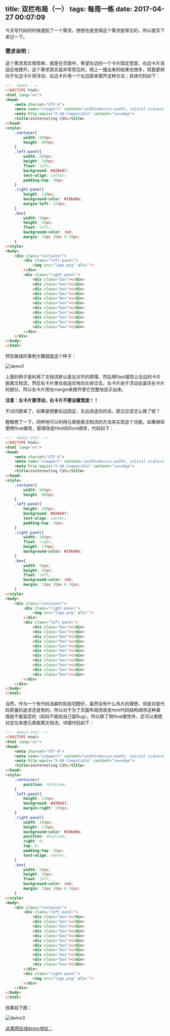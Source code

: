 title: 双栏布局（一）
tags: 每周一练
date: 2017-04-27 00:07:09
---
今天写代码的时候遇到了一个需求，想想也是觉得这个需求挺常见的，所以就写下来记一下。

### 需求说明：

这个需求其实很简单，就是在页面中，希望左边的一个卡片固定宽度，右边卡片自适应地撑开。这个需求其实是非常常见的，网上一搜出来的结果也很多，而我更倾向于左边卡片用浮动，右边卡片用一个左边距来撑开这种方法；具体代码如下：

<!-- more -->

```HTML
<!-- demo1 -->
<!DOCTYPE html>
<html lang="en">
<head>
    <meta charset="UTF-8">
    <meta name="viewport" content="width=device-width, initial-scale=1.0">
    <meta http-equiv="X-UA-Compatible" content="ie=edge">
    <title>insteresting CSS</title>
</head>
<style>
    .contaner{
        width: 600px;
        height: 800px;
    }
    .left-panel{
        width: 200px;
        height: 100px;
        float: left;
        background: #d20e67;
        text-align: center;
        padding-top: 30px;
    }
    .right-panel{
        height: 130px;
        background-color: #19bd8e;
        margin-left: 220px;
    }
    .box{
        width: 50px;
        height: 50px;
        float: left;
        background-color: red;
        margin: 10px 10px 0 10px;
    }
</style>
<body>
    <div class="container">
        <div class="left-panel">
            <img src="logo.png" alt="">
        </div>
        <div class="right-panel">
            <div class="box"></div>
            <div class="box"></div>
            <div class="box"></div>
            <div class="box"></div>
            <div class="box"></div>
            <div class="box"></div>
            <div class="box"></div>
            <div class="box"></div>
            <div class="box"></div>
            <div class="box"></div>
            <div class="box"></div>
        </div>
    </div>
</body>
</html>
```

然后做成的事例大概就是这个样子：

![demo1](demo1.gif)

上面的例子是利用了文档流默认是左对齐的原理，然后用flaot属性让左边的卡片脱离文档流，然后右卡片便会自适应地向左排过去，左卡片由于浮动会盖住右卡片的部分，所以右卡片用左margin来撑开使它完整地显示出来。

**注意：左卡片要浮动，右卡片不要设置宽度！！**

不过问题来了，如果是想要右边固定，左边自适应的话，那又应该怎么做了呢？

粗略想了一下，同样地可以利用元素脱离文档流的方法来实现这个功能，如果继续使用float属性，那得改变Html的Dom顺序，代码如下：

```html
<!-- demo2.html -->
<!DOCTYPE html>
<html lang="en">
<head>
    <meta charset="UTF-8">
    <meta name="viewport" content="width=device-width, initial-scale=1.0">
    <meta http-equiv="X-UA-Compatible" content="ie=edge">
    <title>insteresting CSS</title>
</head>
<style>
    .contaner{
        width: 600px;
        height: 800px;
    }
    .left-panel{
        height: 100px;
        background: #d20e67;
        text-align: center;
        padding-top: 30px;
    }
    .right-panel{
        width: 200px;
        float: right;
        height: 130px;
        background-color: #19bd8e;
    }
    .box{
        width: 50px;
        height: 50px;
        float: left;
        background-color: red;
        margin: 10px 10px 0 10px;
    }
</style>
<body>
    <div class="container">
        <div class="right-panel">
            <img src="logo.png" alt="">
        </div>
        <div class="left-panel">
            <div class="box"></div>
            <div class="box"></div>
            <div class="box"></div>
            <div class="box"></div>
            <div class="box"></div>
            <div class="box"></div>
            <div class="box"></div>
            <div class="box"></div>
            <div class="box"></div>
            <div class="box"></div>
            <div class="box"></div>
        </div>
    </div>
</body>
</html>
```

当然，作为一个有代码洁癖的前段切图仔，虽然没有什么伟大的理想，但是对是代码质量的追求还是有的。所以对于为了页面布局而改变html代码结构顺序这种事情是不能容忍的（起码不能给自己留Bug）。所以除了用float属性外，还可以用绝对定位来使元素脱离文档流。详细代码如下：

```html
<!-- demo3.html -->
<!DOCTYPE html>
<html lang="en">
<head>
    <meta charset="UTF-8">
    <meta name="viewport" content="width=device-width, initial-scale=1.0">
    <meta http-equiv="X-UA-Compatible" content="ie=edge">
    <title>insteresting CSS</title>
</head>
<style>
    .container{
        position: relative;
    }
    .left-panel{
        height: 130px;
        background: #d20e67;
        margin-right: 200px;
    }
    .right-panel{
        width: 200px;
        height: 110px;
        background-color: #19bd8e;
        position: absolute;
        right: 0;
        top: 0;
        padding-top: 20px;
        text-align: center;
    }
    .box{
        width: 50px;
        height: 50px;
        float: left;
        background-color: red;
        margin: 10px 10px 0 10px;
    }
</style>
<body>
    <div class="container">
        <div class="left-panel">
            <div class="box"></div>
            <div class="box"></div>
            <div class="box"></div>
            <div class="box"></div>
            <div class="box"></div>
            <div class="box"></div>
            <div class="box"></div>
            <div class="box"></div>
            <div class="box"></div>
            <div class="box"></div>
            <div class="box"></div>
        </div>
        <div class="right-panel">
            <img src="logo.png" alt="">
        </div>
    </div>
</body>
</html>
```

效果如下图：

![demo3](/images/demo3.gif)

*[此案例在线demo地址：](http://lenkuntang.cn/blogDemo/interestingCSS/index.html)*